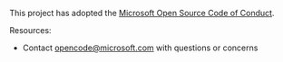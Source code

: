 This project has adopted the [Microsoft Open Source Code of Conduct](https://opensource.microsoft.com/codeofconduct/).

Resources:
- Contact [opencode@microsoft.com](mailto:opencode@microsoft.com) with questions or concerns